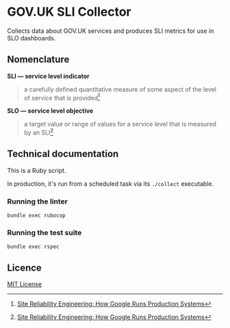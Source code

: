 # GOV.UK SLI Collector

Collects data about GOV.UK services and produces SLI metrics for use in SLO dashboards.

## Nomenclature

**SLI — service level indicator**

> a carefully defined quantitative measure of some aspect of the level of service that is provided[^1]

**SLO — service level objective**

> a target value or range of values for a service level that is measured by an SLI[^1]

[^1]: [Site Reliability Engineering: How Google Runs Production Systems](https://sre.google/sre-book/service-level-objectives/)

## Technical documentation

This is a Ruby script.

In production, it's run from a scheduled task via its `./collect` executable.

### Running the linter

`bundle exec rubocop`

### Running the test suite

`bundle exec rspec`

## Licence

[MIT License](LICENCE.txt)
